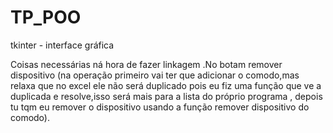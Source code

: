 # TP_POO
tkinter - interface gráfica

Coisas necessárias ná hora de fazer linkagem
.No botam remover dispositivo (na operação primeiro vai ter que adicionar o comodo,mas relaxa que no excel ele não será duplicado pois eu fiz uma função que ve a duplicada e resolve,isso será mais para a lista do próprio programa , depois tu tqm eu remover o dispositivo usando a função remover dispositivo do comodo).
